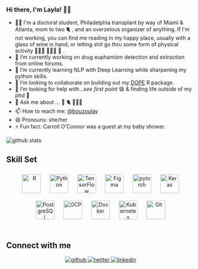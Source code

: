
### Hi there, I'm Layla! 👋🏼

- 💃🏻 I'm a doctoral student, Philadelphia transplant by way of Miami & Atlanta, mom to two 🐈 , and an overzelous organizer of anything. If I'm not working, you can find me reading in my happy place, usually with a glass of wine in hand, or letting shit go thru some form of physical activity 🧘🏻‍♀️ 🏃🏻‍♀️ 🥊 . 
- 🔭 I’m currently working on drug euphamism detection and extraction from online forums.
- 🌱 I’m currently learning NLP with Deep Learning while sharpening my python skills.
- 👯 I’m looking to collaborate on building out my [DOPE](https://github.com/CTN-0094/DOPE) R package.
- 🤔 I’m looking for help with..._see first point_ 😅 & finding life outside of my phd 🫠
- 💬 Ask me about ... 🍷 🐈 🤷🏻‍♀️
- 📫 How to reach me: [@bouzoulay](https://twitter.com/bouzoulay)
- 😄 Pronouns: she/her
- ⚡ Fun fact: Carroll O'Connor was a guest at my baby shower.

![github stats](https://github-readme-stats.vercel.app/api?username=labouz&show_icons=true&count_private=true&hide_border=true&theme=radical)

## Skill Set  

<div align="center">  
<img style="margin: 10px" src="https://profilinator.rishav.dev/skills-assets/r.svg" alt="R" height="50" />  
<img style="margin: 10px" src="https://profilinator.rishav.dev/skills-assets/python-original.svg" alt="Python" height="50" />  
<img style="margin: 10px" src="https://profilinator.rishav.dev/skills-assets/tensorflow-icon.svg" alt="TensorFlow" height="50" />  
<img style="margin: 10px" src="https://profilinator.rishav.dev/skills-assets/figma-icon.svg" alt="Figma" height="50" />  
<img style="margin: 10px" src="https://profilinator.rishav.dev/skills-assets/pytorch-icon.svg" alt="pytorch" height="50" />  
<img style="margin: 10px" src="https://profilinator.rishav.dev/skills-assets/keras.png" alt="Keras" height="50" />  
<img style="margin: 10px" src="https://profilinator.rishav.dev/skills-assets/postgresql-original-wordmark.svg" alt="PostgreSQL" height="50" />  
<img style="margin: 10px" src="https://profilinator.rishav.dev/skills-assets/google_cloud-icon.svg" alt="GCP" height="50" />  
<img style="margin: 10px" src="https://profilinator.rishav.dev/skills-assets/docker-original-wordmark.svg" alt="Docker" height="50" />  
<img style="margin: 10px" src="https://profilinator.rishav.dev/skills-assets/kubernetes-icon.svg" alt="Kubernetes" height="50" />  
<img style="margin: 10px" src="https://profilinator.rishav.dev/skills-assets/git-scm-icon.svg" alt="Git" height="50" />  
</div>

<br/>  

## Connect with me  
<div align="center">
<a href="https://github.com/labouz" target="_blank">
<img src=https://img.shields.io/badge/github-%2324292e.svg?&style=for-the-badge&logo=github&logoColor=white alt=github style="margin-bottom: 5px;" />
</a>
<a href="https://twitter.com/bouzoulay" target="_blank">
<img src=https://img.shields.io/badge/twitter-%2300acee.svg?&style=for-the-badge&logo=twitter&logoColor=white alt=twitter style="margin-bottom: 5px;" />
</a>
<a href="https://linkedin.com/in/layla-bouzoubaa" target="_blank">
<img src=https://img.shields.io/badge/linkedin-%231E77B5.svg?&style=for-the-badge&logo=linkedin&logoColor=white alt=linkedin style="margin-bottom: 5px;" />
</a>  
</div>  
